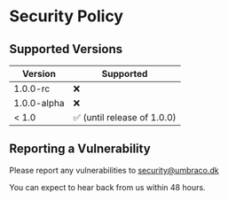 # Security Policy

## Supported Versions

| Version | Supported          |
| ------- | ------------------ |
| 1.0.0-rc   | :x:                |
| 1.0.0-alpha   | :x: |
| < 1.0   | :white_check_mark: (until release of 1.0.0) |

## Reporting a Vulnerability

Please report any vulnerabilities to security@umbraco.dk

You can expect to hear back from us within 48 hours.
